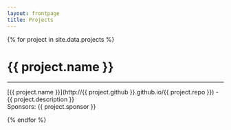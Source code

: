 ```yaml
---
layout: frontpage
title: Projects
---
```


{% for project in site.data.projects %}

# {{ project.name }}

-----

[{{ project.name }}](http://{{ project.github }}.github.io/{{
	project.repo }}) - {{ project.description }} <br>
	Sponsors: {{ project.sponsor }}

{% endfor %}
